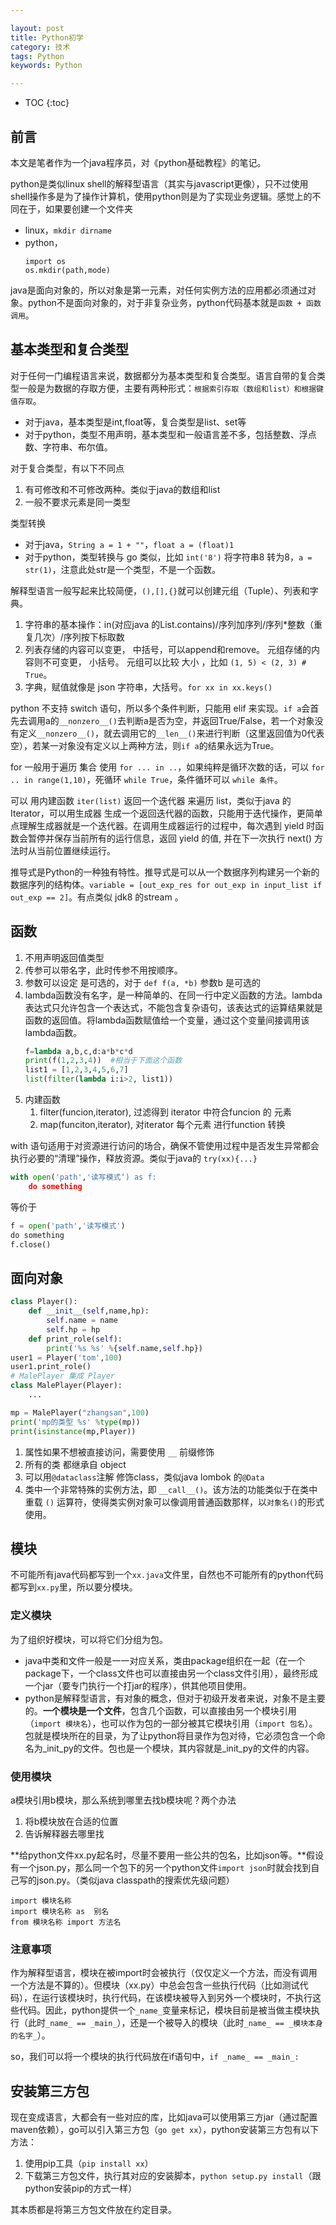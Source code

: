 ```yaml
---

layout: post
title: Python初学
category: 技术
tags: Python
keywords: Python

---
```


* TOC
{:toc}
## 前言 

本文是笔者作为一个java程序员，对《python基础教程》的笔记。

python是类似linux shell的解释型语言（其实与javascript更像），只不过使用shell操作多是为了操作计算机，使用python则是为了实现业务逻辑。感觉上的不同在于，如果要创建一个文件夹

- linux，`mkdir dirname`
- python，
    ```
    import os
    os.mkdir(path,mode)
    ```

java是面向对象的，所以对象是第一元素，对任何实例方法的应用都必须通过对象。python不是面向对象的，对于非复杂业务，python代码基本就是`函数 + 函数调用`。

## 基本类型和复合类型

对于任何一门编程语言来说，数据都分为基本类型和复合类型。语言自带的复合类型一般是为数据的存取方便，主要有两种形式：`根据索引存取（数组和list）和根据键值存取`。

- 对于java，基本类型是int,float等，复合类型是list、set等
- 对于python，类型不用声明，基本类型和一般语言差不多，包括整数、浮点数、字符串、布尔值。

对于复合类型，有以下不同点

1. 有可修改和不可修改两种。类似于java的数组和list
2. 一般不要求元素是同一类型

类型转换

- 对于java，`String a = 1 + ""`，`float a = (float)1`
- 对于python，类型转换与 go 类似，比如 `int('8')` 将字符串8 转为8，`a = str(1)`，注意此处str是一个类型，不是一个函数。

解释型语言一般写起来比较简便，`(),[],{}`就可以创建元组（Tuple）、列表和字典。

1. 字符串的基本操作：in(对应java 的List.contains)/序列加序列/序列*整数（重复几次）/序列按下标取数
2. 列表存储的内容可以变更， 中括号，可以append和remove。 元组存储的内容则不可变更，  小括号。  元组可以比较 大小 ，比如 `(1, 5) < (2, 3) # True`。
3. 字典，赋值就像是 json 字符串，大括号。`for xx in xx.keys()`

python 不支持 switch 语句，所以多个条件判断，只能用 elif 来实现。`if a`会首先去调用a的`__nonzero__()`去判断a是否为空，并返回True/False，若一个对象没有定义`__nonzero__()`，就去调用它的`__len__()`来进行判断（这里返回值为0代表空），若某一对象没有定义以上两种方法，则`if a`的结果永远为True。

for 一般用于遍历 集合 使用 `for ... in ..`，如果纯粹是循环次数的话，可以 `for .. in range(1,10)`，死循环 `while True`，条件循环可以 `while 条件`。

可以 用内建函数 `iter(list)` 返回一个迭代器 来遍历 list，类似于java 的Iterator，可以用生成器 生成一个返回迭代器的函数，只能用于迭代操作，更简单点理解生成器就是一个迭代器。在调用生成器运行的过程中，每次遇到 yield 时函数会暂停并保存当前所有的运行信息，返回 yield 的值, 并在下一次执行 next() 方法时从当前位置继续运行。

推导式是Python的一种独有特性。推导式是可以从一个数据序列构建另一个新的数据序列的结构体。`variable = [out_exp_res for out_exp in input_list if out_exp == 2]`。有点类似 jdk8 的stream 。

## 函数

1. 不用声明返回值类型
2. 传参可以带名字，此时传参不用按顺序。
3. 参数可以设定 是可选的，对于 `def f(a, *b)` 参数b 是可选的
4. lambda函数没有名字，是一种简单的、在同一行中定义函数的方法。lambda表达式只允许包含一个表达式，不能包含复杂语句，该表达式的运算结果就是函数的返回值。将lambda函数赋值给一个变量，通过这个变量间接调用该lambda函数。
    ```python
    f=lambda a,b,c,d:a*b*c*d
    print(f(1,2,3,4))  #相当于下面这个函数
    list1 = [1,2,3,4,5,6,7]
    list(filter(lambda i:i>2, list1))
    ```
4. 内建函数
    1. filter(funcion,iterator), 过滤得到 iterator 中符合funcion 的 元素
    2. map(funciton,iterator), 对iterator 每个元素 进行function 转换

with 语句适用于对资源进行访问的场合，确保不管使用过程中是否发生异常都会执行必要的“清理”操作，释放资源。类似于java的 `try(xx){...}`
```python
with open('path','读写模式‘) as f:
    do something
```
等价于
```python
f = open('path','读写模式')
do something
f.close()
```

## 面向对象

```python
class Player():
    def __init__(self,name,hp):
        self.name = name
        self.hp = hp
    def print_role(self):
        print('%s %s' %{self.name,self.hp})
user1 = Player('tom',100)
user1.print_role()
# MalePlayer 集成 Player
class MalePlayer(Player):
    ...

mp = MalePlayer("zhangsan",100)
print('mp的类型 %s' %type(mp))
print(isinstance(mp,Player))
```

1. 属性如果不想被直接访问，需要使用 `__` 前缀修饰
2. 所有的类 都继承自 object
3. 可以用`@dataclass`注解 修饰class，类似java lombok 的`@Data`
4. 类中一个非常特殊的实例方法，即 `__call__()`。该方法的功能类似于在类中重载 `()` 运算符，使得类实例对象可以像调用普通函数那样，以`对象名()`的形式使用。

## 模块

不可能所有java代码都写到一个`xx.java`文件里，自然也不可能所有的python代码都写到`xx.py`里，所以要分模块。

### 定义模块

为了组织好模块，可以将它们分组为包。

- java中类和文件一般是一一对应关系，类由package组织在一起（在一个package下，一个class文件也可以直接由另一个class文件引用），最终形成一个jar（要专门执行一个打jar的程序），供其他项目使用。
- python是解释型语言，有对象的概念，但对于初级开发者来说，对象不是主要的。**一个模块是一个文件**，包含几个函数，可以直接由另一个模块引用（`import 模块名`），也可以作为包的一部分被其它模块引用（`import 包名`）。包就是模块所在的目录，为了让python将目录作为包对待，它必须包含一个命名为_init_py的文件。包也是一个模块，其内容就是_init_py的文件的内容。

### 使用模块
a模块引用b模块，那么系统到哪里去找b模块呢？两个办法

1. 将b模块放在合适的位置
2. 告诉解释器去哪里找

**给python文件xx.py起名时，尽量不要用一些公共的包名，比如json等。**假设有一个json.py，那么同一个包下的另一个python文件`import json`时就会找到自己写的json.py。（类似java classpath的搜索优先级问题）

```
import 模块名称
import 模块名称 as  别名
from 模块名称 import 方法名
```
### 注意事项

作为解释型语言，模块在被import时会被执行（仅仅定义一个方法，而没有调用一个方法是不算的）。但模块（xx.py）中总会包含一些执行代码（比如测试代码），在运行该模块时，执行代码，在该模块被导入到另外一个模块时，不执行这些代码。因此，python提供一个`_name_`变量来标记，模块目前是被当做主模块执行（此时`_name_ == _main_`），还是一个被导入的模块（此时`_name_ == _模块本身的名字_`）。

so，我们可以将一个模块的执行代码放在if语句中，`if _name_ == _main_:`



## 安装第三方包

现在变成语言，大都会有一些对应的库，比如java可以使用第三方jar（通过配置maven依赖），go可以引入第三方包（`go get xx`），python安装第三方包有以下方法：

1. 使用pip工具（`pip install xx`）
2. 下载第三方包文件，执行其对应的安装脚本，`python setup.py install`（跟python安装pip的方式一样）

其本质都是将第三方包文件放在约定目录。

